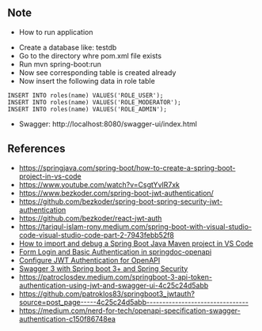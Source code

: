 ## Note

- How to run application

* Create a database like: testdb
* Go to the directory whre pom.xml file exists
* Run mvn spring-boot:run
* Now see corresponding table is created already
* Now insert the following data in role table

```
INSERT INTO roles(name) VALUES('ROLE_USER');
INSERT INTO roles(name) VALUES('ROLE_MODERATOR');
INSERT INTO roles(name) VALUES('ROLE_ADMIN');
```

- Swagger: http://localhost:8080/swagger-ui/index.html

## References

- https://springjava.com/spring-boot/how-to-create-a-spring-boot-project-in-vs-code
- https://www.youtube.com/watch?v=CsgtYvlR7xk
- https://www.bezkoder.com/spring-boot-jwt-authentication/
- https://github.com/bezkoder/spring-boot-spring-security-jwt-authentication
- https://github.com/bezkoder/react-jwt-auth
- https://tariqul-islam-rony.medium.com/spring-boot-with-visual-studio-code-visual-studio-code-part-2-7943febb52f8
- [How to import and debug a Spring Boot Java Maven project in VS Code](https://www.youtube.com/watch?v=XJeT0ErXBHo)
- [Form Login and Basic Authentication in springdoc-openapi](https://www.baeldung.com/springdoc-openapi-form-login-and-basic-authentication)
- [Configure JWT Authentication for OpenAPI](https://www.baeldung.com/openapi-jwt-authentication)
- [Swagger 3 with Spring boot 3+ and Spring Security](https://www.youtube.com/watch?v=VYvqF-J2JFc)
- https://patroclosdev.medium.com/springboot-3-api-token-authentication-using-jwt-and-swagger-ui-4c25c24d5abb
- https://github.com/patroklos83/springboot3_jwtauth?source=post_page-----4c25c24d5abb--------------------------------
- https://medium.com/nerd-for-tech/openapi-specification-swagger-authentication-c150f86748ea

